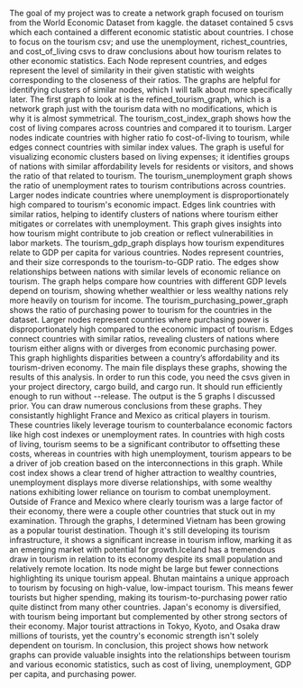 The goal of my project was to create a network graph focused on tourism from the World Economic Dataset from kaggle. the dataset contained 5 csvs which each contained a different economic statistic about countries. I chose to focus on the tourism csv; and use the unemployment, richest_countries, and cost_of_living csvs to draw conclusions about how tourism relates to other economic statistics. Each Node represent countries, and edges represent the level of similarity in their given statistic with weights corresponding to the closeness of their ratios. The graphs are helpful for identifying clusters of similar nodes, which I will talk about more specifically later. The first graph to look at is the refined_tourism_graph, which is a network graph just with the tourism data with no modifications, which is why it is almost symmetrical. The tourism_cost_index_graph shows how the cost of living compares across countries and compared it to tourism. Larger nodes indicate countries with higher ratio fo cost-of-living to tourism, while edges connect countries with similar index values. The graph is useful for visualizing economic clusters based on living expenses; it identifies groups of nations with similar affordability levels for residents or visitors, and shows the ratio of that related to tourism. The tourism_unemployment graph shows the ratio of unemployment rates to tourism contributions across countries. Larger nodes indicate countries where unemployment is disproportionately high compared to tourism's economic impact. Edges link countries with similar ratios, helping to identify clusters of nations where tourism either mitigates or correlates with unemployment. This graph gives insights into how tourism might contribute to job creation or reflect vulnerabilities in labor markets. The tourism_gdp_graph displays how tourism expenditures relate to GDP per capita for various countries. Nodes represent countries, and their size corresponds to the tourism-to-GDP ratio. The edges show relationships between nations with similar levels of economic reliance on tourism. The graph helps compare how countries with different GDP levels depend on tourism, showing whether wealthier or less wealthy nations rely more heavily on tourism for income. The tourism_purchasing_power_graph shows the ratio of purchasing power to tourism for the countries in the dataset. Larger nodes represent countries where purchasing power is disproportionately high compared to the economic impact of tourism. Edges connect countries with similar ratios, revealing clusters of nations where tourism either aligns with or diverges from economic purchasing power. This graph highlights disparities between a country’s affordability and its tourism-driven economy. The main file displays these graphs, showing the results of this analysis. In order to run this code, you need the csvs given in your project directory, cargo build, and cargo run. It should run efficiently enough to run without --release. The output is the 5 graphs I discussed prior. You can draw numerous conclusions from these graphs. They consistantly highlight France and Mexico as critical players in tourism. These countries likely leverage tourism to counterbalance economic factors like high cost indexes or unemployment rates. In countries with high costs of living, tourism seems to be a significant contributor to offsetting these costs, whereas in countries with high unemployment, tourism appears to be a driver of job creation based on the interconnections in this graph. While cost index shows a clear trend of higher attraction to wealthy countries, unemployment displays more diverse relationships, with some wealthy nations exhibiting lower reliance on tourism to combat unemployment. Outside of France and Mexico where clearly tourism was a large factor of their economy, there were a couple other countries that stuck out in my examination. Through the graphs, I determined Vietnam has been growing as a popular tourist destination. Though it's still developing its tourism infrastructure, it shows a significant increase in tourism inflow, marking it as an emerging market with potential for growth.Iceland has a tremendous draw in tourism in relation to its economy despite its small population and relatively remote location. Its node might be large but  fewer connections highlighting its unique tourism appeal. Bhutan maintains a unique approach to tourism by focusing on high-value, low-impact tourism. This means fewer tourists but higher spending, making its tourism-to-purchasing power ratio quite distinct from many other countries.
Japan's economy is  diversified, with tourism being important but complemented by other strong sectors of their economy. Major tourist attractions in Tokyo, Kyoto, and Osaka draw millions of tourists, yet the country's economic strength isn't solely dependent on tourism. In conclusion, this project shows how network graphs can provide valuable insights into the relationships between tourism and various economic statistics, such as cost of living, unemployment, GDP per capita, and purchasing power.


